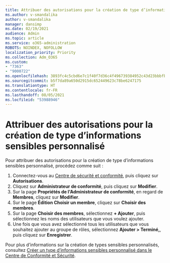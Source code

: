 ```yaml
---
title: Attribuer des autorisations pour la création de type d’informations sensibles personnalisé
ms.author: v-smandalika
author: v-smandalika
manager: dansimp
ms.date: 02/19/2021
audience: Admin
ms.topic: article
ms.service: o365-administration
ROBOTS: NOINDEX, NOFOLLOW
localization_priority: Priority
ms.collection: Adm_O365
ms.custom:
- "7363"
- "9000722"
ms.openlocfilehash: 3893fc4c5cbd6e7c1f40f7d36c4f496739384952c43d23bbbfb215e4af28b303
ms.sourcegitcommit: b5f7da89a650d2915dc652449623c78be6247175
ms.translationtype: HT
ms.contentlocale: fr-FR
ms.lasthandoff: 08/05/2021
ms.locfileid: "53988946"
---
```

# <a name="assign-permissions-for-custom-sensitive-information-type-creation"></a>Attribuer des autorisations pour la création de type d’informations sensibles personnalisé

Pour attribuer des autorisations pour la création de type d’informations sensibles personnalisé, procédez comme suit :

1. Connectez-vous au [Centre de sécurité et conformité](https://sip.protection.office.com/), puis cliquez sur **Autorisations**.
2. Cliquez sur **Administrateur de conformité**, puis cliquez sur **Modifier**.
3. Sur la page **Propriétés de l'Administrateur de conformité**, en regard de **Membres**, cliquez sur **Modifier**.
4. Sur le page **Édition Choisir un membre**, cliquez sur **Choisir des membres**.
5. Sur la page **Choisir des membres**, sélectionnez **+ Ajouter**, puis sélectionnez les noms des utilisateurs que vous voulez ajouter.
6. Une fois que vous avez sélectionné tous les utilisateurs que vous souhaitez ajouter au groupe de rôles, sélectionnez **Ajouter > Terminé,**, puis cliquez sur **Enregistrer**.

Pour plus d’informations sur la création de types sensibles personnalisés, consultez [Créer un type d’informations sensibles personnalisé dans le Centre de Conformité et Sécurité](https://docs.microsoft.com/microsoft-365/compliance/create-a-custom-sensitive-information-type).